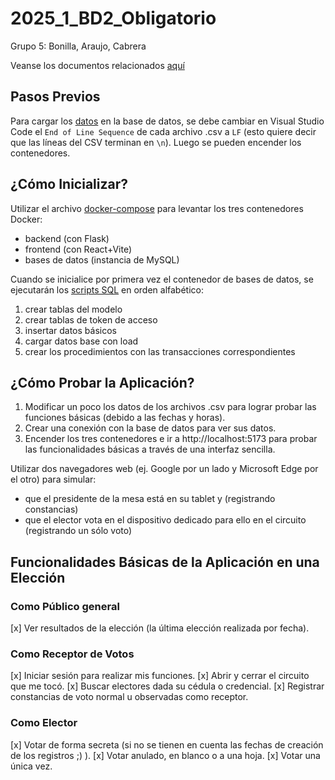 # 2025_1_BD2_Obligatorio

Grupo 5: Bonilla, Araujo, Cabrera

Veanse los documentos relacionados [aquí](./docs/)

## Pasos Previos

Para cargar los [datos](./data/datos_bd_uruguay) en la base de datos, se debe cambiar en Visual Studio Code el ``End of Line Sequence`` de cada archivo .csv a ``LF`` (esto quiere decir que las líneas del CSV terminan en ``\n``). Luego se pueden encender los contenedores.

## ¿Cómo Inicializar?

Utilizar el archivo [docker-compose](./docker-compose.yml) para levantar los tres contenedores Docker:

- backend (con Flask)
- frontend (con React+Vite)
- bases de datos (instancia de MySQL)

Cuando se inicialice por primera vez el contenedor de bases de datos, se ejecutarán los [scripts SQL](./scripts) en orden alfabético:

1. crear tablas del modelo
2. crear tablas de token de acceso
3. insertar datos básicos
4. cargar datos base con load
5. crear los procedimientos con las transacciones correspondientes

## ¿Cómo Probar la Aplicación?

1. Modificar un poco los datos de los archivos .csv para lograr probar las funciones básicas (debido a las fechas y horas).
2. Crear una conexión con la base de datos para ver sus datos.
3. Encender los tres contenedores e ir a http://localhost:5173 para probar las funcionalidades básicas a través de una interfaz sencilla.

Utilizar dos navegadores web (ej. Google por un lado y Microsoft Edge por el otro) para simular:

 - que el presidente de la mesa está en su tablet y (registrando constancias)
 - que el elector vota en el dispositivo dedicado para ello en el circuito (registrando un sólo voto)

## Funcionalidades Básicas de la Aplicación en una Elección

### Como Público general

[x] Ver resultados de la elección (la última elección realizada por fecha).

### Como Receptor de Votos

[x] Iniciar sesión para realizar mis funciones.
[x] Abrir y cerrar el circuito que me tocó.
[x] Buscar electores dada su cédula o credencial.
[x] Registrar constancias de voto normal u observadas como receptor.

### Como Elector

[x] Votar de forma secreta (si no se tienen en cuenta las fechas de creación de los registros ;) ).
[x] Votar anulado, en blanco o a una hoja.
[x] Votar una única vez.

